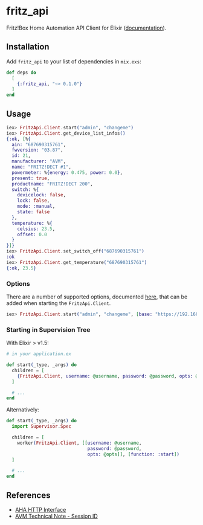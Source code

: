 # fritz_api

Fritz!Box Home Automation API Client for Elixir
([documentation](https://hexdocs.pm/fritz_api)).

## Installation

Add `fritz_api` to your list of dependencies in `mix.exs`:

```elixir
def deps do
  [
    {:fritz_api, "~> 0.1.0"}
  ]
end
```

## Usage

```elixir
iex> FritzApi.Client.start("admin", "changeme")
iex> FritzApi.Client.get_device_list_infos()
{:ok, [%{
  ain: "687690315761",
  fwversion: "03.87",
  id: 21,
  manufacturer: "AVM",
  name: "FRITZ!DECT #1",
  powermeter: %{energy: 0.475, power: 0.0},
  present: true,
  productname: "FRITZ!DECT 200",
  switch: %{
    devicelock: false,
    lock: false,
    mode: :manual,
    state: false
  },
  temperature: %{
    celsius: 23.5,
    offset: 0.0
  }
}]}
iex> FritzApi.Client.set_switch_off("687690315761")
:ok
iex> FritzApi.Client.get_temperature("687690315761")
{:ok, 23.5}
```

### Options

There are a number of supported options, documented
[here](https://hexdocs.pm/fritz_api/FritzApi.html#t:opts/0), that can be added
when starting the `FritzApi.Client`.

```elixir
iex> FritzApi.Client.start("admin", "changeme", [base: "https://192.168.0.1", ssl: [{:versions, [:'tlsv1.2']}]])
```

### Starting in Supervision Tree

With Elixir > v1.5:

```elixir
# in your application.ex

def start(_type, _args) do
  children = [
    {FritzApi.Client, username: @username, password: @password, opts: @opts}
  ]

  # ...
end
```

Alternatively:

```elixir
def start(_type, _args) do
  import Supervisor.Spec

  children = [
    worker(FritzApi.Client, [[username: @username,
                              password: @password,
                              opts: @opts]], [function: :start])
  ]

  # ...
end
```

## References

* [AHA HTTP Interface](https://avm.de/fileadmin/user_upload/Global/Service/Schnittstellen/AHA-HTTP-Interface.pdf)
* [AVM Technical Note - Session ID](https://avm.de/fileadmin/user_upload/Global/Service/Schnittstellen/AVM_Technical_Note_-_Session_ID.pdf)
